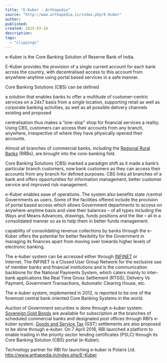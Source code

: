 ```yaml
---
title: "E-Kuber - Arthapedia"
source: "http://www.arthapedia.in/index.php/E-Kuber"
author:
published:
created: 2025-03-18
description:
tags:
  - "clippings"
---
```

e-Kuber is the Core Banking Solution of Reserve Bank of India.

E-Kuber provides the provision of a single current account for each bank across the country, with decentralised access to this account from anywhere-anytime using portal based services in a safe manner.

Core Banking Solutions (CBS) can be defined

a solution that enables banks to offer a multitude of customer-centric services on a 24x7 basis from a single location, supporting retail as well as corporate banking activities, as well as all possible delivery channels existing and proposed

centralisation thus makes a “one-stop” shop for financial services a reality. Using CBS, customers can access their accounts from any branch, anywhere, irrespective of where they have physically opened their accounts.

Almost all branches of commercial banks, including the [Regional Rural Banks](http://arthapedia.in/index.php?title=Regional_Rural_Banks) (RRBs), are brought into the core-banking fold.

Core Banking Solutions (CBS) marked a paradigm shift as it made a bank’s particular branch customers, now bank customers as they can access their accounts from any branch for defined purposes. CBS links all branches of a bank and offers opportunities for information management, better customer service and improved risk management. 

e-Kuber enables ease of operations. The system also benefits state /central Governments as users. Some of the facilities offered include the provision of portal based access which allows Government departments to access on anywhere-anytime basis and view their balances – of all types including the Ways and Means Advances, drawings, funds positions and the like – all in a consolidated manner so as to help them in better funds management.

capability of consolidating revenue collections by banks through the e-Kuber offers the potential for better flexibility for the Government in managing its finances apart from moving over towards higher levels of electronic banking.

The e-kuber system can be accessed either through [INFINET](http://www.idrbt.ac.in/infinet.html) or Internet. The INFINET is a Closed User Group Network for the exclusive use of member banks and financial institutions and is the communication backbone for the National Payments System, which caters mainly to inter-bank applications like Real Time Gross Settlement (RTGS), Delivery Vs Payment, Government Transactions, Automatic Clearing House, etc.

The e-kuber system, implemented in 2012, is reported to be one of the foremost central bank oriented Core Banking Systems in the world.

Auction of Government securities is done through e-kuber system. [Sovereign Gold Bonds](http://www.arthapedia.in/index.php?title=Sovereign_Gold_Bonds) are available for subscription at the branches of scheduled commercial banks and designated post offices through RBI’s e-kuber system. [Goods and Service Tax](http://arthapedia.in/index.php?title=Goods_and_Services_Tax) (GST) settlements are also proposed to be done through e-kuber. On 7 April 2016, RBI launched a platform to enable trading in the priority sector lending certificates (PSLC) through its Core Banking Solution (CBS) portal (e-Kuber).

Technology partner for RBI for launching e-kuber is Polaris Ltd. http://www.arthapedia.in/index.php/E-Kuber